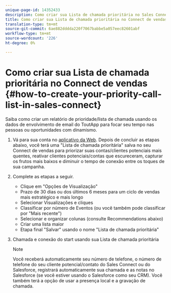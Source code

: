 ```yaml
---
unique-page-id: 14352433
description: Como criar sua Lista de chamada prioritária no Sales Connect - Documentos do Marketing - Documentação do produto
title: Como criar sua Lista de chamada prioritária no Connect de vendas
translation-type: tm+mt
source-git-commit: 6ae882dddda220f7067babbe5a057eec82601abf
workflow-type: tm+mt
source-wordcount: '226'
ht-degree: 0%

---
```



# Como criar sua Lista de chamada prioritária no Connect de vendas {#how-to-create-your-priority-call-list-in-sales-connect}

Saiba como criar um relatório de prioridade/lista de chamada usando os dados de envolvimento de email do ToutApp para focar seu tempo nas pessoas ou oportunidades com dinamismo.

1. Vá para sua conta no [aplicativo da Web](https://toutapp.com/login). Depois de concluir as etapas abaixo, você terá uma &quot;Lista de chamada prioritária&quot; salva no seu Connect de vendas para priorizar suas contas/clientes potenciais mais quentes, reativar clientes potenciais/contas que escureceram, capturar os frutos mais baixos e diminuir o tempo de conexão entre os toques de sua campanha.

1. Complete as etapas a seguir.

   * Clique em &quot;Opções de Visualização&quot;
   * Prazo de 30 dias ou dos últimos 6 meses para um ciclo de vendas mais estratégico e mais longo
   * Selecionar Visualizações e cliques
   * Classificar por número de Eventos (ou você também pode classificar por &quot;Mais recente&quot;)
   * Selecionar e organizar colunas (consulte Recommendations abaixo)
   * Criar uma lista maior
   * Etapa final &quot;Salvar&quot; usando o nome &quot;Lista de chamada prioritária&quot;

1. Chamada e conexão do start usando sua Lista de chamada prioritária

   >[!NOTE]
   >
   >Você receberá automaticamente seu número de telefone, o número de telefone do seu cliente potencial/contato do Sales Connect ou do Salesforce, registrará automaticamente sua chamada e as notas no Salesforce (se você estiver usando o Salesforce como seu CRM). Você também terá a opção de usar a presença local e a gravação de chamada.
